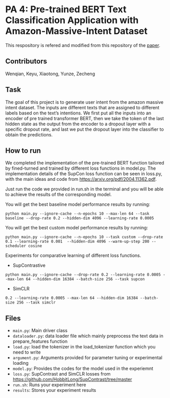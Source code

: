 # PA 4: Pre-trained BERT Text Classification Application with Amazon-Massive-Intent Dataset

This respository is refered and modified from this repository of the [paper](https://arxiv.org/abs/2109.03079).

## Contributors
Wenqian, Keyu, Xiaotong, Yunze, Zecheng

## Task

The goal of this project is to generate user intent from the amazon massive intent
dataset. The inputs are different texts that are assigned to different labels based
on the text’s intentions. We first put all the inputs into an encoder of pre trained
transformer BERT, then we take the token of the last hidden state as the output
from the encoder to a dropout layer with a specific dropout rate, and last we put the
dropout layer into the classifier to obtain the predictions.


## How to run
We completed the implementation of the pre-trained BERT 
function tailored by fined-turned and trained by different
loss functions in model.py. The implementation details of the
SupCon loss function can be seen in loss.py, with the main 
ideas and code from https://arxiv.org/pdf/2004.11362.pdf. 

Just run the code we provided in run.sh in the terminal and
you will be able to achieve the results of the corresponding model.

You will get the best baseline model performance results by running:
```
python main.py --ignore-cache --n-epochs 10 --max-len 64 --task baseline --drop-rate 0.2 --hidden-dim 4096 --learning-rate 0.0005
```
You will get the best custom model performance results by running:
```
python main.py --ignore-cache --n-epochs 10 --task custom --drop-rate 0.1 --learning-rate 0.001  --hidden-dim 4096 --warm-up-step 200 --scheduler cosine
```
Experiments for comparative learning of different loss functions.
- SupContrastive
```
python main.py --ignore-cache --drop-rate 0.2 --learning-rate 0.0005 --max-len 64 --hidden-dim 16384 --batch-size 256 --task supcon
```
- SimCLR
```
0.2 --learning-rate 0.0005 --max-len 64 --hidden-dim 16384 --batch-size 256 --task simclr
```
## Files

- `main.py`: Main driver class
- `dataloader.py`: data loader file which mainly preprocess the text data in prepare_features function 
- `load.py`: load the tokenizer in the load_tokenizer function which you need to write
- `argument.py`: Arguments provided for parameter tuning or experimental loading 
- `model.py`: Provides the codes for the model used in the experiemnt
- `loss.py`: SupContrast and SimCLR losses from https://github.com/HobbitLong/SupContrast/tree/master 
- `run.sh`: Runs your experiment here
- `results`: Stores your experiment results 